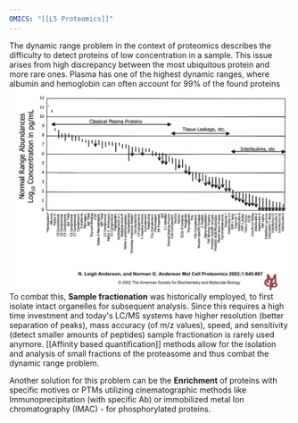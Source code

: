 ```yaml
---
OMICS: "[[L5 Proteomics]]"
---
```

The dynamic range problem in the context of proteomics describes the difficulty to detect proteins of low concentration in a sample. This issue arises from high discrepancy between the most ubiquitous protein and more rare ones. 
Plasma has one of the highest dynamic ranges, where albumin and hemoglobin can often account for 99% of the found proteins![](../Attachments/PowerPoint-presentation%207.png)
To combat this, **Sample fractionation** was historically employed, to first isolate intact organelles for subsequent analysis. Since this requires a high time investment and today's LC/MS systems have higher resolution (better separation of peaks), mass accuracy (of m/z values), speed, and sensitivity (detect smaller amounts of peptides) sample fractionation is rarely used anymore.
[[Affinity based quantification]] methods allow for the isolation and analysis of small fractions of the proteasome and thus combat the dynamic range problem.

Another solution for this problem can be the **Enrichment** of proteins with specific motives or PTMs utilizing cinematographic methods like Immunoprecipitation (with specific Ab) or immobilized metal Ion chromatography (IMAC) - for phosphorylated proteins. 
